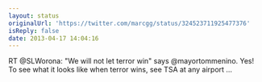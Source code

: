 ```yaml
---
layout: status
originalUrl: 'https://twitter.com/marcgg/status/324523711925477376'
isReply: false
date: 2013-04-17 14:04:16
---
```


RT @SLWorona: "We will not let terror win" says @mayortommenino. Yes! To see what it looks like when terror wins, see TSA at any airport ...

